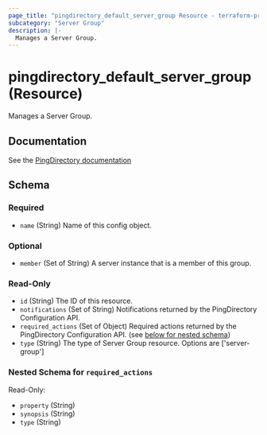 ```yaml
---
page_title: "pingdirectory_default_server_group Resource - terraform-provider-pingdirectory"
subcategory: "Server Group"
description: |-
  Manages a Server Group.
---
```


# pingdirectory_default_server_group (Resource)

Manages a Server Group.



## Documentation
See the [PingDirectory documentation](https://docs.pingidentity.com/r/en-us/pingdirectory-93/pd_ds_config_server_groups)

<!-- schema generated by tfplugindocs -->
## Schema

### Required

- `name` (String) Name of this config object.

### Optional

- `member` (Set of String) A server instance that is a member of this group.

### Read-Only

- `id` (String) The ID of this resource.
- `notifications` (Set of String) Notifications returned by the PingDirectory Configuration API.
- `required_actions` (Set of Object) Required actions returned by the PingDirectory Configuration API. (see [below for nested schema](#nestedatt--required_actions))
- `type` (String) The type of Server Group resource. Options are ['server-group']

<a id="nestedatt--required_actions"></a>
### Nested Schema for `required_actions`

Read-Only:

- `property` (String)
- `synopsis` (String)
- `type` (String)



